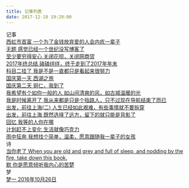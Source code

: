 ```yaml
---
title: 记事列表
date: 2017-12-10 19:29:00
---
```


<script type="text/javascript" src="../scripts/loadListCss.js" defer="defer"></script>

<div class="container 2017">
  <div class="header"><i class="icon-bookmark"></i>记事</div>
  <div class="content">
    <div class="link-item">
      <a href="posts/xi_hong_shi_shou_fu.html" target="_blank">
        <span class="title">西虹市首富</span>
        <span class="des">一个为了金钱放弃爱的人会内疚一辈子</span>
      </a>
    </div>
    <div class="link-item">
      <a href="posts/long_long_ago.html" target="_blank">
        <span class="title">无题</span>
        <span class="des">感觉已经一个世纪没写博客了</span>
      </a>
    </div>
    <div class="link-item">
      <a href="posts/close_hua_bie.html" target="_blank">
        <span class="title">至少要穷得安心</span>
        <span class="des">关闭花呗，关闭网商贷</span>
      </a>
    </div>
    <div class="link-item">
      <a href="posts/2017_summary.html" target="_blank">
        <span class="title">2017年终总结</span>
        <span class="des">磕磕绊绊，终于走到了2017年年末</span>
      </a>
    </div>
    <div class="link-item">
      <a href="posts/kemuer.html" target="_blank">
        <span class="title">科目二挂了</span>
        <span class="des">我是不是一直都只是看起来很努力</span>
      </a>
    </div>
    <div class="link-item">
      <a href="posts/guo_qing_1.html" target="_blank">
        <span class="title">国庆第一天</span>
        <span class="des">西湖之旅</span>
      </a>
    </div>
    <div class="link-item">
      <a href="posts/guo_qing_2.html" target="_blank">
        <span class="title">国庆第二天</span>
        <span class="des">铜仁，我到了</span>
      </a>
    </div>
    <div class="link-item">
      <a href="posts/ru_ni_yi_ban_de_ren.html" target="_blank">
        <span class="title">我希望有个如你一般的人</span>
        <span class="des">如山间清爽的风，如古城温暖的光</span>
      </a>
    </div>
    <div class="link-item">
      <a href="posts/the_feelling_loving.html" target="_blank">
        <span class="title">我是时候离开了</span>
        <span class="des">我从来都是只是个指路人，只不过现在导航结束了而已</span>
      </a>
    </div>
    <!--<div class="link-item">
      <a href="posts/xi_da_li_bie.html" target="_blank">
          <span class="title">离别西大</span>
          <span class="des">含着泪，我一读再读。却不得不承认，青春是一本太过仓促的书</span>
        </a>
    </div>-->
    <div class="link-item">
      <a href="posts/go_to_shanghai2.html" target="_blank">
        <span class="title">出发，前往上海(二)</span>
        <span class="des">人生已经如此艰难，有些事情就不要拆穿</span>
      </a>
    </div>
    <div class="link-item">
      <a href="posts/go_to_shanghai.html" target="_blank">
        <span class="title">出发，前往上海</span>
        <span class="des">既然选择了远方，留下的就只能是背影了</span>
      </a>
    </div>
    <div class="link-item">
      <a href="posts/memory.html" target="_blank">
        <span class="title">回忆</span>
        <span class="des">我等的人你在哪</span>
      </a>
    </div>
    <div class="link-item">
      <a href="posts/plan_is_not_realiable.html" target="_blank">
        <span class="title">计划赶不上变化</span>
        <span class="des">生活就像巧克力</span>
      </a>
    </div>
    <div class="link-item">
      <a href="posts/yu_zhong_kuang_ben.html" target="_blank">
        <span class="title">雨中狂奔</span>
        <span class="des">我想找个简单，温柔，愿意跟随我一辈子的女孩</span>
      </a>
    </div>
  </div>
</div>
<div class="container 2017">
  <div class="header"><i class="icon-bookmark"></i>诗</div>
  <div class="content">
    <div class="link-item">
      <a href="posts/dang_ni_lao_le.html" target="_blank">
        <span class="title">当你老了</span>
        <span class="des">When you are old and grey and full of sleep, and nodding by the fire, take down this book.</span>
      </a>
    </div>
    <div class="link-item">
      <a href="posts/slience.html" target="_blank">
        <span class="title">默</span>
        <span class="des">你是愿意倾听我内心的苦楚</span>
      </a>
    </div>
  </div>
</div>
<div class="container">
  <div class="header"><i class="icon-bookmark"></i>梦</div>
  <div class="content">
    <div class="link-item">
      <a href="./posts/dream01.html" target="_blank">
          <span class="title">梦一</span>
          <span class="des">2016年10月26日</span>
        </a>
    </div>
  </div>
</div>
